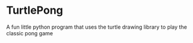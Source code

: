 # TurtlePong
A fun little python program that uses the turtle drawing library to play the classic pong game
